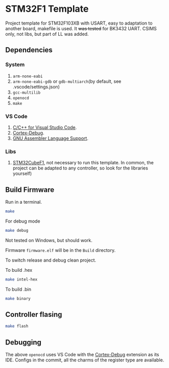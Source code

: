 # STM32F1 Template

Project template for STM32F103XB with USART, easy to adaptation to another board, makefile is used.
It ~~was tested~~ for BK3432 UART.
CSIMS only, not libs, but part of LL was added.

## Dependencies

### System
1. `arm-none-eabi`
2. `arm-none-eabi-gdb` or `gdb-multiarch`(by default, see .vscode/settings.json)
3. `gcc-multilib`
4. `openocd`
5. `make`

### VS Code
1. [C/C++ for Visual Studio Code](https://marketplace.visualstudio.com/items?itemName=ms-vscode.cpptools).
2. [Cortex-Debug](https://marketplace.visualstudio.com/items?itemName=marus25.cortex-debug).
3. [GNU Assembler Language Support](https://marketplace.visualstudio.com/items?itemName=basdp.language-gas-x86).

### Libs
1. [STM32CubeF1](https://github.com/STMicroelectronics/STM32CubeF1), not necessary to run this template. In common, the project can be adapted to any controller, so look for the libraries yourself)

## Build Firmware
Run in a terminal.
```bash
make
```
For debug mode 

```bash
make debug
```

Not tested on Windows, but should work.

Firmware `firmware.elf` will be in the `Build` directory.

To switch release and debug clean project.

To build .hex
```bash
make intel-hex
```
To build .bin
```bash
make binary
```
## Controller flasing

```bash
make flash
```
## Debugging

The above `openocd` uses VS Code with the [Cortex-Debug](https://marketplace.visualstudio.com/items?itemName=marus25.cortex-debug) extension as its IDE. Configs in the commit, all the charms of the register type are available.

